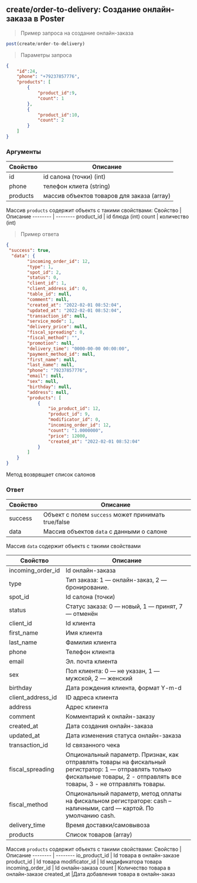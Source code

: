 ## create/order-to-delivery: Создание онлайн-заказа в Poster 

> Пример запроса на создание онлайн-заказа
```javascript
post(create/order-to-delivery)
```
>Параметры запроса
```json
{
    "id":24,
    "phone": "+79237857776",
    "products": [
        {
            "product_id":9,
            "count": 1
        },
        {
        	"product_id":10,
            "count": 2
        }
    ]
}
```
### Аргументы
Свойство | Описание
-------- | --------
id | id салона (точки) (int)
phone| телефон клиета (string)
products | массив объектов товаров для заказа (array)
Массив `products` содержит объектs с такими свойствами:
Свойство | Описание
-------- | --------
product_id | id блюда (int)
count | количество (int)
> Пример ответа 
```json
{
 "success": true,
  "data": {
        "incoming_order_id": 12,
        "type": 1,
        "spot_id": 2,
        "status": 0,
        "client_id": 1,
        "client_address_id": 0,
        "table_id": null,
        "comment": null,
        "created_at": "2022-02-01 08:52:04",
        "updated_at": "2022-02-01 08:52:04",
        "transaction_id": null,
        "service_mode": 1,
        "delivery_price": null,
        "fiscal_spreading": 0,
        "fiscal_method": "",
        "promotion": null,
        "delivery_time": "0000-00-00 00:00:00",
        "payment_method_id": null,
        "first_name": null,
        "last_name": null,
        "phone": "79237857776",
        "email": null,
        "sex": null,
        "birthday": null,
        "address": null,
        "products": [
            {
                "io_product_id": 12,
                "product_id": 9,
                "modificator_id": 0,
                "incoming_order_id": 12,
                "count": "1.0000000",
                "price": 12000,
                "created_at": "2022-02-01 08:52:04"
            }
        ]
    }
}
```


Метод возврвщает список салонов

### Ответ

Свойство | Описание
-------- | --------
success | Объект с полем `success` может принимать true/false
data | Массив объектов `data` с данными о салоне

Массив `data` содержит объектs с такими свойствами

Свойство | Описание
-------- | --------
incoming_order_id |	Id онлайн-заказа
type | Тип заказа: 1 — онлайн-заказ, 2 — бронирование.
spot_id | Id салона (точки)
status | Статус заказа: 0 — новый, 1 — принят, 7 — отменён
client_id |	Id клиента
first_name |	Имя клиента
last_name |	Фамилия клиента
phone |	Телефон клиента
email |	Эл. почта клиента
sex |Пол клиента: 0 — не указан, 1 — мужской, 2 — женский
birthday | Дата рождения клиента, формат Y-m-d
client_address_id |	ID адреса клиента
address | Адрес клиента
comment |	Комментарий к онлайн-заказу
created_at |	Дата создания онлайн-заказа
updated_at | Дата изменения статуса онлайн-заказа
transaction_id |	Id связанного чека
fiscal_spreading |	Опциональный параметр. Признак, как отправлять товары на фискальный регистратор: 1 — отправлять только фискальные товары, 2 - отправлять все товары, 3 - не отправлять товары.
fiscal_method |	Опциональный параметр, метод оплаты на фискальном регистраторе: cash – наличными, card — картой. По умолчанию cash.
delivery_time |	Время доставки/самовывоза
products |	Список товаров (array)

Массив `products` содержит объектs с такими свойствами:
Свойство | Описание
-------- | --------
io_product_id |	Id товара в онлайн-заказе
product_id | Id товара
modificator_id | Id модификатора товара
incoming_order_id |	Id онлайн-заказа
count |	Количество товара в онлайн-заказе
created_at |Дата добавления товара в онлайн-заказ